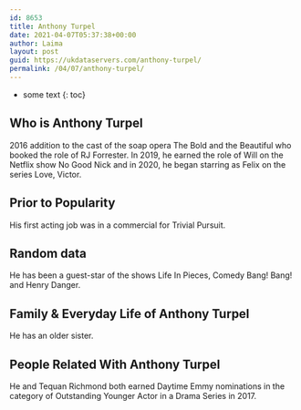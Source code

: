 ```yaml
---
id: 8653
title: Anthony Turpel
date: 2021-04-07T05:37:38+00:00
author: Laima
layout: post
guid: https://ukdataservers.com/anthony-turpel/
permalink: /04/07/anthony-turpel/
---
```


* some text
{: toc}


## Who is Anthony Turpel
                  
                  
                  
2016 addition to the cast of the soap opera The Bold and the Beautiful who booked the role of RJ Forrester. In 2019, he earned the role of Will on the Netflix show No Good Nick and in 2020, he began starring as Felix on the series Love, Victor. 
                  
              
            
              
            
                
                
                
## Prior to Popularity
                  
                  
                  
His first acting job was in a commercial for Trivial Pursuit.
                  
              
            
              
            
                
                
                
## Random data
                  
                  
                  
He has been a guest-star of the shows Life In Pieces, Comedy Bang! Bang! and Henry Danger.
                  
              
            
              
            
                
                
                
## Family & Everyday Life of Anthony Turpel
                  
                  
                  
He has an older sister.
                  
              
            
              
            
                
                
                
## People Related With Anthony Turpel
                  
                  
                  
He and Tequan Richmond both earned Daytime Emmy nominations in the category of Outstanding Younger Actor in a Drama Series in 2017.
                  
              
            
              
            
                
              
            
              
              
            
            
              
            
          
          
          